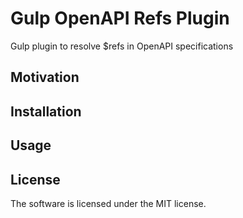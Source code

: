 # Gulp OpenAPI Refs Plugin
Gulp plugin to resolve $refs in OpenAPI specifications

## Motivation


## Installation

## Usage

## License
The software is licensed under the MIT license.
